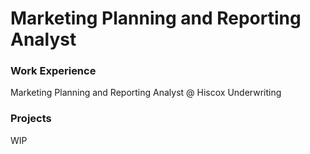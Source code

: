 # Marketing Planning and Reporting Analyst

### Work Experience
Marketing Planning and Reporting Analyst @ Hiscox Underwriting 

### Projects
WIP 
